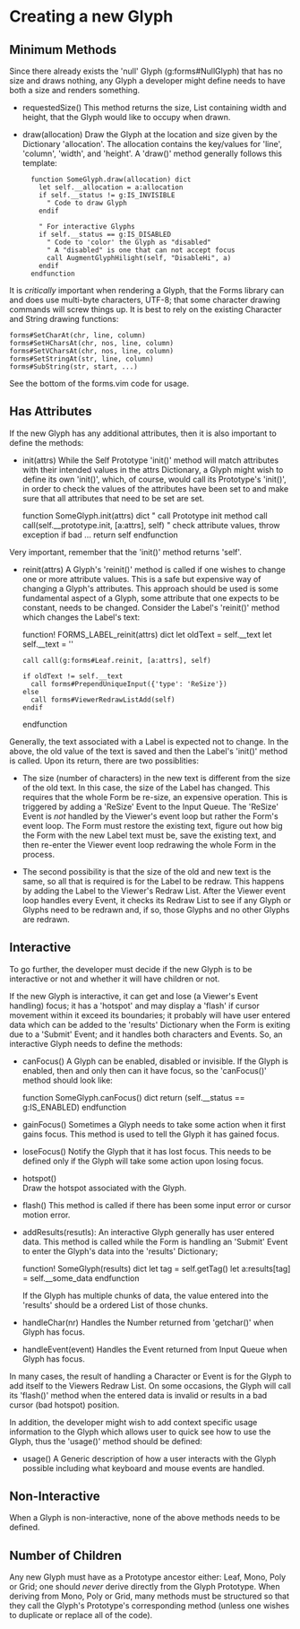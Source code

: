 # Creating a new Glyph

## Minimum Methods

Since there already exists the 'null' Glyph (g:forms#NullGlyph)
that has no size and draws nothing, any Glyph a developer might
define needs to have both a size and renders something.

* requestedSize()
  This method returns the size, List containing width and height, that
the Glyph would like to occupy when drawn. 

* draw(allocation) 
  Draw the Glyph at the location and size given by the Dictionary 'allocation'. 
The allocation contains the key/values for 'line', 'column', 'width', 
and 'height'. A 'draw()' method generally follows this template:

        function SomeGlyph.draw(allocation) dict
          let self.__allocation = a:allocation
          if self.__status != g:IS_INVISIBLE
            " Code to draw Glyph
          endif

          " For interactive Glyphs
          if self.__status == g:IS_DISABLED
            " Code to 'color' the Glyph as "disabled"
            " A "disabled" is one that can not accept focus
            call AugmentGlyphHilight(self, "DisableHi", a)
          endif
        endfunction

It is *critically* important when rendering a Glyph, that the Forms library
can and does use multi-byte characters, UTF-8; that some character
drawing commands will screw things up. It is best to rely on the 
existing Character and String drawing functions:

    forms#SetCharAt(chr, line, column)
    forms#SetHCharsAt(chr, nos, line, column)
    forms#SetVCharsAt(chr, nos, line, column)
    forms#SetStringAt(str, line, column)
    forms#SubString(str, start, ...)

See the bottom of the forms.vim code for usage.

## Has Attributes

If the new Glyph has any additional attributes, then it is also important
to define the methods:

* init(attrs) 
  While the Self Prototype 'init()' method will match attributes with their 
intended values in the attrs Dictionary, a Glyph might wish to define its
own 'init()', which, of course, would call its Prototype's 'init()',
in order to check the values of the attributes have been set to and
make sure that all attributes that need to be set are set.

    function SomeGlyph.init(attrs) dict
      " call Prototype init method
      call call(self.__prototype.init, [a:attrs], self)
      " check attribute values, throw exception if bad
      ...
      return self
    endfunction
  
Very important, remember that the 'init()' method returns 'self'.

* reinit(attrs) 
  A Glyph's 'reinit()' method is called if one wishes to change one or more
attribute values. This is a safe but expensive way of changing a Glyph's
attributes. This approach should be used is some fundamental aspect of a
Glyph, some attribute that one expects to be constant, needs to be changed.
Consider the Label's 'reinit()' method which changes the Label's text:


    function! FORMS_LABEL_reinit(attrs) dict
      let oldText = self.__text
      let self.__text = ''

      call call(g:forms#Leaf.reinit, [a:attrs], self)

      if oldText != self.__text
        call forms#PrependUniqueInput({'type': 'ReSize'})
      else
        call forms#ViewerRedrawListAdd(self)
      endif
    endfunction

Generally, the text associated with a Label is expected not to change.
In the above, the old value of the text is saved and then the Label's
'init()' method is called. Upon its return, there are two possiblities:

- The size (number of characters) in the new text is different from
the size of the old text. In this case, the size of the Label has changed.
This requires that the whole Form be re-size, an expensive operation.
This is triggered by adding a 'ReSize' Event to the Input Queue. The
'ReSize' Event is *not* handled by the Viewer's event loop but rather
the Form's event loop. The Form must restore the existing text, figure
out how big the Form with the new Label text must be, save the existing
text, and then re-enter the Viewer event loop redrawing the whole Form in
the process.

- The second possibility is that the size of the old and new text is the
same, so all that is required is for the Label to be redraw. This happens
by adding the Label to the Viewer's Redraw List. After the Viewer
event loop handles every Event, it checks its Redraw List to see if any
Glyph or Glyphs need to be redrawn and, if so, those Glyphs and no other
Glyphs are redrawn.

## Interactive

To go further, the developer must decide if the new Glyph is to be interactive
or not and whether it will have children or not.


If the new Glyph is interactive, it can get and lose (a Viewer's Event 
handling) focus; it has a 'hotspot' and may display a 'flash' if 
cursor movement within it exceed its boundaries; it probably will 
have user entered data which can be added to the 'results' Dictionary
when the Form is exiting due to a 'Submit' Event; and it handles both
characters and Events. So, an interactive Glyph needs to define the methods:

* canFocus() 
  A Glyph can be enabled, disabled or invisible. If the Glyph is enabled, then
and only then can it have focus, so the 'canFocus()' method should look like:


    function SomeGlyph.canFocus() dict
      return (self.__status == g:IS_ENABLED)
    endfunction

* gainFocus()
  Sometimes a Glyph needs to take some action when it first gains focus.
This method is used to tell the Glyph it has gained focus.

* loseFocus() 
  Notify the Glyph that it has lost focus. This needs to be defined only if
the Glyph will take some action upon losing focus.

* hotspot()   
  Draw the hotspot associated with the Glyph.

* flash()
  This method is called if there has been some input error or cursor motion 
error.

* addResults(resutls): 
  An interactive Glyph generally has user entered data. This method is called
while the Form is handling an 'Submit' Event to enter the Glyph's data into
the 'results' Dictionary;


    function! SomeGlyph(results) dict
      let tag = self.getTag()
      let a:results[tag] = self.__some_data
    endfunction

  If the Glyph has multiple chunks of data, the value entered into the
'results' should be a ordered List of those chunks.

* handleChar(nr)
  Handles the Number returned from 'getchar()' when Glyph has focus.

* handleEvent(event)
  Handles the Event returned from Input Queue when Glyph has focus.

In many cases, the result of handling a Character or Event is for the
Glyph to add itself to the Viewers Redraw List. On some occasions, the
Glyph will call its 'flash()' method when the entered data is invalid
or results in a bad cursor (bad hotspot) position.

In addition, the developer might wish to add context specific usage information
to the Glyph which allows user to quick see how to use the Glyph, thus
the 'usage()' method should be defined:

* usage() 
  A Generic description of how a user interacts with the Glyph possible 
including what keyboard and mouse events are handled.

## Non-Interactive

When a Glyph is non-interactive, none of the above methods needs to be 
defined.

## Number of Children

Any new Glyph must have as a Prototype ancestor either: Leaf, Mono, Poly
or Grid; one should *never* derive directly from the Glyph Prototype.
When deriving from Mono, Poly or Grid, many methods must be structured
so that they call the Glyph's Prototype's corresponding method (unless
one wishes to duplicate or replace all of the code).



